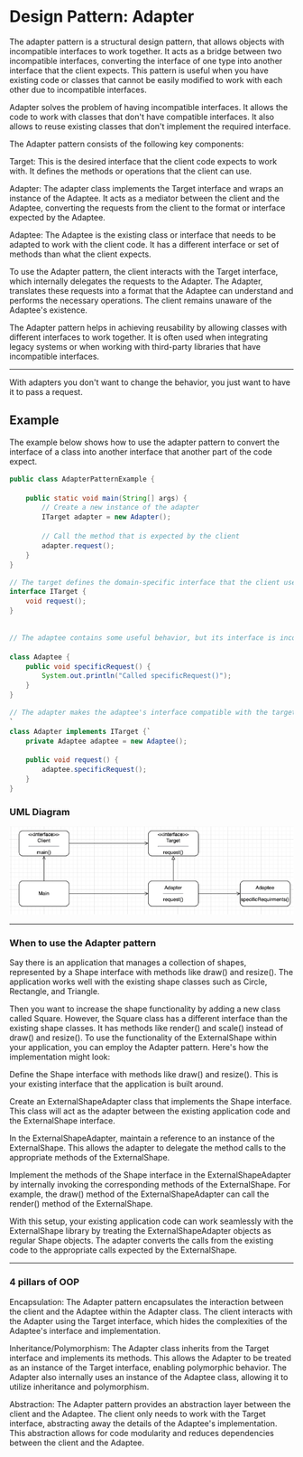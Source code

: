 # Design Pattern: Adapter

The adapter pattern is a structural design pattern, that allows objects with incompatible interfaces to work together. It acts as a bridge between two incompatible interfaces, converting the interface of one type into another interface that the client expects. This pattern is useful when you have existing code or classes that cannot be easily modified to work with each other due to incompatible interfaces.

Adapter solves the problem of having incompatible interfaces. It allows the code to work with classes that don't have compatible interfaces. It also allows to reuse existing classes that don't implement the required interface. 


The Adapter pattern consists of the following key components:

Target: This is the desired interface that the client code expects to work with. It defines the methods or operations that the client can use.

Adapter: The adapter class implements the Target interface and wraps an instance of the Adaptee. It acts as a mediator between the client and the Adaptee, converting the requests from the client to the format or interface expected by the Adaptee.

Adaptee: The Adaptee is the existing class or interface that needs to be adapted to work with the client code. It has a different interface or set of methods than what the client expects.


To use the Adapter pattern, the client interacts with the Target interface, which internally delegates the requests to the Adapter. The Adapter, translates these requests into a format that the Adaptee can understand and performs the necessary operations. The client remains unaware of the Adaptee's existence.

The Adapter pattern helps in achieving reusability by allowing classes with different interfaces to work together. It is often used when integrating legacy systems or when working with third-party libraries that have incompatible interfaces.


--- 

With adapters you don't want to change the behavior, you just want to have it to pass a request.



## Example

The example below shows how to use the adapter pattern to convert the interface of a class into another interface that another part of the code expect. 

```java
public class AdapterPatternExample {

    public static void main(String[] args) {
        // Create a new instance of the adapter
        ITarget adapter = new Adapter();

        // Call the method that is expected by the client
        adapter.request();
    }
}
```
```java
// The target defines the domain-specific interface that the client uses
interface ITarget {
    void request();
}
``` 
```java

// The adaptee contains some useful behavior, but its interface is incompatible with the existing client code

class Adaptee {
    public void specificRequest() {
        System.out.println("Called specificRequest()");
    }
}
```
```java
// The adapter makes the adaptee's interface compatible with the target's interface
`
class Adapter implements ITarget {`
    private Adaptee adaptee = new Adaptee();

    public void request() {
        adaptee.specificRequest();
    }
}
```


### UML Diagram
<img src= "imgs/Screenshot 2023-05-21 at 17.31.27.png"/>

---

### When to use the Adapter pattern
Say there is an application that manages a collection of shapes, represented by a Shape interface with methods like draw() and resize(). The application works well with the existing shape classes such as Circle, Rectangle, and Triangle.

Then you want to increase the shape functionality by adding a new class called Square. However, the Square class has a different interface than the existing shape classes. It has methods like render() and scale() instead of draw() and resize().
To use the functionality of the ExternalShape within your application, you can employ the Adapter pattern. Here's how the implementation might look:

Define the Shape interface with methods like draw() and resize(). This is your existing interface that the application is built around.

Create an ExternalShapeAdapter class that implements the Shape interface. This class will act as the adapter between the existing application code and the ExternalShape interface.

In the ExternalShapeAdapter, maintain a reference to an instance of the ExternalShape. This allows the adapter to delegate the method calls to the appropriate methods of the ExternalShape.

Implement the methods of the Shape interface in the ExternalShapeAdapter by internally invoking the corresponding methods of the ExternalShape. For example, the draw() method of the ExternalShapeAdapter can call the render() method of the ExternalShape.

With this setup, your existing application code can work seamlessly with the ExternalShape library by treating the ExternalShapeAdapter objects as regular Shape objects. The adapter converts the calls from the existing code to the appropriate calls expected by the ExternalShape.





---

### 4 pillars of OOP

Encapsulation: The Adapter pattern encapsulates the interaction between the client and the Adaptee within the Adapter class. The client interacts with the Adapter using the Target interface, which hides the complexities of the Adaptee's interface and implementation.

Inheritance/Polymorphism: The Adapter class inherits from the Target interface and implements its methods. This allows the Adapter to be treated as an instance of the Target interface, enabling polymorphic behavior. The Adapter also internally uses an instance of the Adaptee class, allowing it to utilize inheritance and polymorphism.

Abstraction: The Adapter pattern provides an abstraction layer between the client and the Adaptee. The client only needs to work with the Target interface, abstracting away the details of the Adaptee's implementation. This abstraction allows for code modularity and reduces dependencies between the client and the Adaptee.

